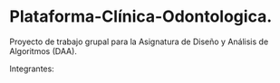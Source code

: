 # Plataforma-Clínica-Odontologica.
Proyecto de trabajo grupal para la Asignatura de Diseño y Análisis de Algoritmos (DAA).

Integrantes:
